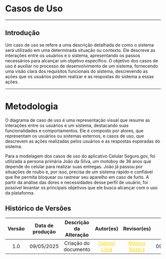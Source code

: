 # Casos de Uso
---

## Introdução
Um caso de uso se refere a uma descrição detalhada de como o sistema será utilizado em uma determinada situação ou contexto. Ele descreve as interações entre os usuários e o sistema, apresentando os passos necessários para alcançar um objetivo específico. O objetivo dos casos de uso é auxiliar no processo de desenvolvimento de um sistema, fornecendo uma visão clara dos requisitos funcionais do sistema, descrevendo as ações que os usuários podem realizar e as respostas do sistema a essas ações.

---
# Metodologia

O diagrama de caso de uso é uma representação visual que resume as interações entre os usuários e um sistema, destacando suas funcionalidades e comportamentos. Ele é composto por atores, que representam os usuários ou sistemas externos, e casos de uso, que descrevem as ações realizadas pelos usuários e as respostas esperadas do sistema.

Para a modelagem dos casos de uso do aplicativo Celular Seguro.gov, foi utilizada a persona primária João da Silva, um motoboy de 36 anos que depende do celular para realizar suas entregas. João já passou por situações de roubo e, por isso, precisa de um sistema rápido e confiável que lhe permita bloquear ou rastrear seu aparelho em caso de furto. A partir da análise das dores e necessidades desse perfil de usuário, foi possível levantar os principais objetivos que ele busca alcançar com o uso da plataforma.




## Histórico de Versões 

| Versão | Data de produção   | Descrição da Alteração                               | Autor(es)             | Revisor(es)      |Data de Revisão |
| :----: | :----------------: | :--------------------------------------------------: | :-------------------: | :-------------:  |  :-----------: |
| 1.0    | 09/05/2025         | Criação do documento                           |<a style="color:gold;" href="https://github.com/gabriel-lima258" target="_blank">Gabriel Lima</a>    | <a style="color:gold;" href="https://github.com/MateuSansete" target="_blank">Mateus Bastos</a>| 09/05/2025|